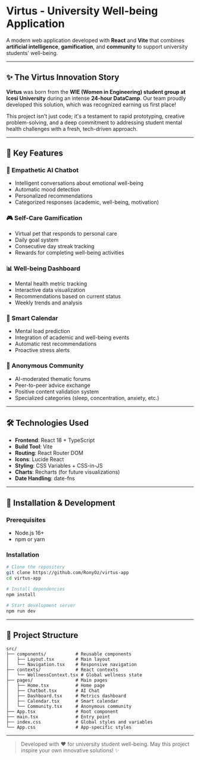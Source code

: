# Virtus - University Well-being Application

A modern web application developed with **React** and **Vite** that combines **artificial intelligence**, **gamification**, and **community** to support university students' well-being.

---

## ✨ The Virtus Innovation Story

**Virtus** was born from the **WIE (Women in Engineering) student group at Icesi University** during an intense **24-hour DataCamp**. Our team proudly developed this solution, which was recognized earning us first place!

This project isn't just code; it's a testament to rapid prototyping, creative problem-solving, and a deep commitment to addressing student mental health challenges with a fresh, tech-driven approach.

---

## 🌟 Key Features

### 🤖 Empathetic AI Chatbot
- Intelligent conversations about emotional well-being
- Automatic mood detection
- Personalized recommendations
- Categorized responses (academic, well-being, motivation)

### 🎮 Self-Care Gamification
- Virtual pet that responds to personal care
- Daily goal system
- Consecutive day streak tracking
- Rewards for completing well-being activities

### 📊 Well-being Dashboard
- Mental health metric tracking
- Interactive data visualization
- Recommendations based on current status
- Weekly trends and analysis

### 📅 Smart Calendar
- Mental load prediction
- Integration of academic and well-being events
- Automatic rest recommendations
- Proactive stress alerts

### 👥 Anonymous Community
- AI-moderated thematic forums
- Peer-to-peer advice exchange
- Positive content validation system
- Specialized categories (sleep, concentration, anxiety, etc.)

---

## 🛠️ Technologies Used

- **Frontend**: React 18 + TypeScript
- **Build Tool**: Vite
- **Routing**: React Router DOM
- **Icons**: Lucide React
- **Styling**: CSS Variables + CSS-in-JS
- **Charts**: Recharts (for future visualizations)
- **Date Handling**: date-fns

---

## 🚀 Installation & Development

### Prerequisites
- Node.js 16+ 
- npm or yarn

### Installation
```bash
# Clone the repository
git clone https://github.com/RonyOz/virtus-app
cd virtus-app

# Install dependencies
npm install

# Start development server
npm run dev
```

---

## 📁 Project Structure

```
src/
├── components/           # Reusable components
│   ├── Layout.tsx        # Main layout
│   └── Navigation.tsx    # Responsive navigation
├── contexts/             # React contexts
│   └── WellnessContext.tsx # Global wellness state
├── pages/                # Main pages
│   ├── Home.tsx          # Home page
│   ├── Chatbot.tsx       # AI Chat
│   ├── Dashboard.tsx     # Metrics dashboard
│   ├── Calendar.tsx      # Smart calendar
│   └── Community.tsx     # Anonymous community
├── App.tsx               # Root component
├── main.tsx              # Entry point
├── index.css             # Global styles and variables
└── App.css               # App-specific styles
```

---
> Developed with ❤️ for university student well-being. May this project inspire your own innovative solutions! ✨
